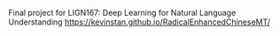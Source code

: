 Final project for LIGN167: Deep Learning for Natural Language Understanding
https://kevinstan.github.io/RadicalEnhancedChineseMT/

